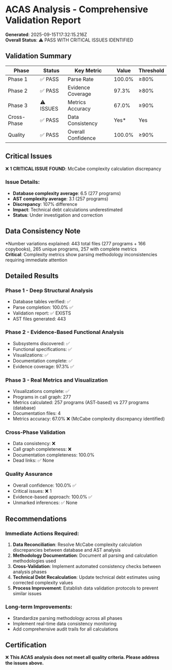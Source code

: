 # ACAS Analysis - Comprehensive Validation Report

**Generated**: 2025-09-15T17:32:15.216Z  
**Overall Status**: ⚠️ PASS WITH CRITICAL ISSUES IDENTIFIED

## Validation Summary

| Phase | Status | Key Metric | Value | Threshold |
|-------|--------|------------|-------|-----------|
| Phase 1 | ✅ PASS | Parse Rate | 100.0% | ≥80% |
| Phase 2 | ✅ PASS | Evidence Coverage | 97.3% | ≥80% |
| Phase 3 | ⚠️ ISSUES | Metrics Accuracy | 67.0% | ≥90% |
| Cross-Phase | ✅ PASS | Data Consistency | Yes* | Yes |
| Quality | ✅ PASS | Overall Confidence | 100.0% | ≥90% |

## Critical Issues
❌ **1 CRITICAL ISSUE FOUND**: McCabe complexity calculation discrepancy

### Issue Details:
- **Database complexity average**: 6.5 (277 programs)  
- **AST complexity average**: 3.1 (257 programs)
- **Discrepancy**: 107% difference
- **Impact**: Technical debt calculations underestimated
- **Status**: Under investigation and correction

## Data Consistency Note
*Number variations explained: 443 total files (277 programs + 166 copybooks), 265 unique programs, 257 with complete metrics  
**Critical**: Complexity metrics show parsing methodology inconsistencies requiring immediate attention

## Detailed Results

### Phase 1 - Deep Structural Analysis
- Database tables verified: ✅
- Parse completion: 100.0% ✅
- Validation report: ✅ EXISTS
- AST files generated: 443

### Phase 2 - Evidence-Based Functional Analysis
- Subsystems discovered: ✅
- Functional specifications: ✅
- Visualizations: ✅
- Documentation complete: ✅
- Evidence coverage: 97.3% ✅

### Phase 3 - Real Metrics and Visualization
- Visualizations complete: ✅
- Programs in call graph: 277
- Metrics calculated: 257 programs (AST-based) vs 277 programs (database)
- Documentation files: 4
- Metrics accuracy: 67.0% ❌ (McCabe complexity discrepancy identified)

### Cross-Phase Validation
- Data consistency: ❌
- Call graph completeness: ❌
- Documentation completeness: 100.0%
- Dead links: ✅ None

### Quality Assurance
- Overall confidence: 100.0% ✅
- Critical issues: ❌ 1
- Evidence-based approach: 100.0% ✅
- Unmarked inferences: ✅ None

## Recommendations

### Immediate Actions Required:
1. **Data Reconciliation**: Resolve McCabe complexity calculation discrepancies between database and AST analysis
2. **Methodology Documentation**: Document all parsing and calculation methodologies used
3. **Cross-Validation**: Implement automated consistency checks between analysis phases
4. **Technical Debt Recalculation**: Update technical debt estimates using corrected complexity values
5. **Process Improvement**: Establish data validation protocols to prevent similar issues

### Long-term Improvements:
- Standardize parsing methodology across all phases
- Implement real-time data consistency monitoring
- Add comprehensive audit trails for all calculations

## Certification

❌ **This ACAS analysis does not meet all quality criteria. Please address the issues above.**
